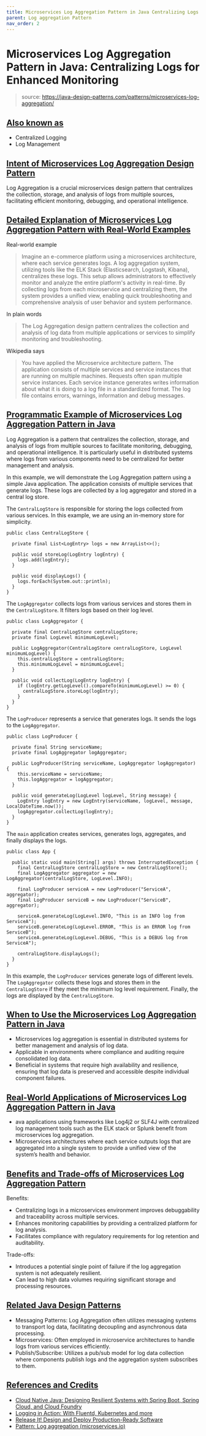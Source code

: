```yaml
---
title: Microservices Log Aggregation Pattern in Java Centralizing Logs for Enhanced Monitoring
parent: Log aggregation Pattern
nav_order: 2
---
```

Microservices Log Aggregation Pattern in Java: Centralizing Logs for Enhanced Monitoring
========================================================================================
> source: https://java-design-patterns.com/patterns/microservices-log-aggregation/

[Also known as](#also-known-as)
-------------------------------

*   Centralized Logging
*   Log Management

[Intent of Microservices Log Aggregation Design Pattern](#intent-of-microservices-log-aggregation-design-pattern)
-----------------------------------------------------------------------------------------------------------------

Log Aggregation is a crucial microservices design pattern that centralizes the collection, storage, and analysis of logs from multiple sources, facilitating efficient monitoring, debugging, and operational intelligence.

[Detailed Explanation of Microservices Log Aggregation Pattern with Real-World Examples](#detailed-explanation-of-microservices-log-aggregation-pattern-with-real-world-examples)
---------------------------------------------------------------------------------------------------------------------------------------------------------------------------------

Real-world example

> Imagine an e-commerce platform using a microservices architecture, where each service generates logs. A log aggregation system, utilizing tools like the ELK Stack (Elasticsearch, Logstash, Kibana), centralizes these logs. This setup allows administrators to effectively monitor and analyze the entire platform's activity in real-time. By collecting logs from each microservice and centralizing them, the system provides a unified view, enabling quick troubleshooting and comprehensive analysis of user behavior and system performance.

In plain words

> The Log Aggregation design pattern centralizes the collection and analysis of log data from multiple applications or services to simplify monitoring and troubleshooting.

Wikipedia says

> You have applied the Microservice architecture pattern. The application consists of multiple services and service instances that are running on multiple machines. Requests often span multiple service instances. Each service instance generates writes information about what it is doing to a log file in a standardized format. The log file contains errors, warnings, information and debug messages.

[Programmatic Example of Microservices Log Aggregation Pattern in Java](#programmatic-example-of-microservices-log-aggregation-pattern-in-java)
-----------------------------------------------------------------------------------------------------------------------------------------------

Log Aggregation is a pattern that centralizes the collection, storage, and analysis of logs from multiple sources to facilitate monitoring, debugging, and operational intelligence. It is particularly useful in distributed systems where logs from various components need to be centralized for better management and analysis.

In this example, we will demonstrate the Log Aggregation pattern using a simple Java application. The application consists of multiple services that generate logs. These logs are collected by a log aggregator and stored in a central log store.

The `CentralLogStore` is responsible for storing the logs collected from various services. In this example, we are using an in-memory store for simplicity.

    public class CentralLogStore {
    
      private final List<LogEntry> logs = new ArrayList<>();
    
      public void storeLog(LogEntry logEntry) {
        logs.add(logEntry);
      }
    
      public void displayLogs() {
        logs.forEach(System.out::println);
      }
    }

The `LogAggregator` collects logs from various services and stores them in the `CentralLogStore`. It filters logs based on their log level.

    public class LogAggregator {
    
      private final CentralLogStore centralLogStore;
      private final LogLevel minimumLogLevel;
    
      public LogAggregator(CentralLogStore centralLogStore, LogLevel minimumLogLevel) {
        this.centralLogStore = centralLogStore;
        this.minimumLogLevel = minimumLogLevel;
      }
    
      public void collectLog(LogEntry logEntry) {
        if (logEntry.getLogLevel().compareTo(minimumLogLevel) >= 0) {
          centralLogStore.storeLog(logEntry);
        }
      }
    }

The `LogProducer` represents a service that generates logs. It sends the logs to the `LogAggregator`.

    public class LogProducer {
    
      private final String serviceName;
      private final LogAggregator logAggregator;
    
      public LogProducer(String serviceName, LogAggregator logAggregator) {
        this.serviceName = serviceName;
        this.logAggregator = logAggregator;
      }
    
      public void generateLog(LogLevel logLevel, String message) {
        LogEntry logEntry = new LogEntry(serviceName, logLevel, message, LocalDateTime.now());
        logAggregator.collectLog(logEntry);
      }
    }

The `main` application creates services, generates logs, aggregates, and finally displays the logs.

    public class App {
    
      public static void main(String[] args) throws InterruptedException {
        final CentralLogStore centralLogStore = new CentralLogStore();
        final LogAggregator aggregator = new LogAggregator(centralLogStore, LogLevel.INFO);
    
        final LogProducer serviceA = new LogProducer("ServiceA", aggregator);
        final LogProducer serviceB = new LogProducer("ServiceB", aggregator);
    
        serviceA.generateLog(LogLevel.INFO, "This is an INFO log from ServiceA");
        serviceB.generateLog(LogLevel.ERROR, "This is an ERROR log from ServiceB");
        serviceA.generateLog(LogLevel.DEBUG, "This is a DEBUG log from ServiceA");
    
        centralLogStore.displayLogs();
      }
    }

In this example, the `LogProducer` services generate logs of different levels. The `LogAggregator` collects these logs and stores them in the `CentralLogStore` if they meet the minimum log level requirement. Finally, the logs are displayed by the `CentralLogStore`.

[When to Use the Microservices Log Aggregation Pattern in Java](#when-to-use-the-microservices-log-aggregation-pattern-in-java)
-------------------------------------------------------------------------------------------------------------------------------

*   Microservices log aggregation is essential in distributed systems for better management and analysis of log data.
*   Applicable in environments where compliance and auditing require consolidated log data.
*   Beneficial in systems that require high availability and resilience, ensuring that log data is preserved and accessible despite individual component failures.

[Real-World Applications of Microservices Log Aggregation Pattern in Java](#real-world-applications-of-microservices-log-aggregation-pattern-in-java)
-----------------------------------------------------------------------------------------------------------------------------------------------------

*   ava applications using frameworks like Log4j2 or SLF4J with centralized log management tools such as the ELK stack or Splunk benefit from microservices log aggregation.
*   Microservices architectures where each service outputs logs that are aggregated into a single system to provide a unified view of the system’s health and behavior.

[Benefits and Trade-offs of Microservices Log Aggregation Pattern](#benefits-and-trade-offs-of-microservices-log-aggregation-pattern)
-------------------------------------------------------------------------------------------------------------------------------------

Benefits:

*   Centralizing logs in a microservices environment improves debuggability and traceability across multiple services.
*   Enhances monitoring capabilities by providing a centralized platform for log analysis.
*   Facilitates compliance with regulatory requirements for log retention and auditability.

Trade-offs:

*   Introduces a potential single point of failure if the log aggregation system is not adequately resilient.
*   Can lead to high data volumes requiring significant storage and processing resources.

[Related Java Design Patterns](#related-java-design-patterns)
-------------------------------------------------------------

*   Messaging Patterns: Log Aggregation often utilizes messaging systems to transport log data, facilitating decoupling and asynchronous data processing.
*   Microservices: Often employed in microservice architectures to handle logs from various services efficiently.
*   Publish/Subscribe: Utilizes a pub/sub model for log data collection where components publish logs and the aggregation system subscribes to them.

[References and Credits](#references-and-credits)
-------------------------------------------------

*   [Cloud Native Java: Designing Resilient Systems with Spring Boot, Spring Cloud, and Cloud Foundry](https://amzn.to/44vDTat)
*   [Logging in Action: With Fluentd, Kubernetes and more](https://amzn.to/3JQLzdT)
*   [Release It! Design and Deploy Production-Ready Software](https://amzn.to/3Uul4kF)
*   [Pattern: Log aggregation (microservices.io)](https://microservices.io/patterns/observability/application-logging.html)
